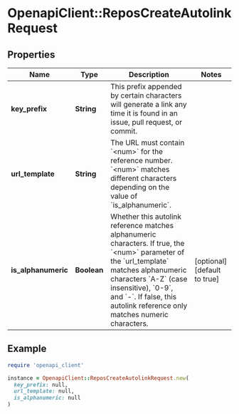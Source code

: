 # OpenapiClient::ReposCreateAutolinkRequest

## Properties

| Name | Type | Description | Notes |
| ---- | ---- | ----------- | ----- |
| **key_prefix** | **String** | This prefix appended by certain characters will generate a link any time it is found in an issue, pull request, or commit. |  |
| **url_template** | **String** | The URL must contain &#x60;&lt;num&gt;&#x60; for the reference number. &#x60;&lt;num&gt;&#x60; matches different characters depending on the value of &#x60;is_alphanumeric&#x60;. |  |
| **is_alphanumeric** | **Boolean** | Whether this autolink reference matches alphanumeric characters. If true, the &#x60;&lt;num&gt;&#x60; parameter of the &#x60;url_template&#x60; matches alphanumeric characters &#x60;A-Z&#x60; (case insensitive), &#x60;0-9&#x60;, and &#x60;-&#x60;. If false, this autolink reference only matches numeric characters. | [optional][default to true] |

## Example

```ruby
require 'openapi_client'

instance = OpenapiClient::ReposCreateAutolinkRequest.new(
  key_prefix: null,
  url_template: null,
  is_alphanumeric: null
)
```

